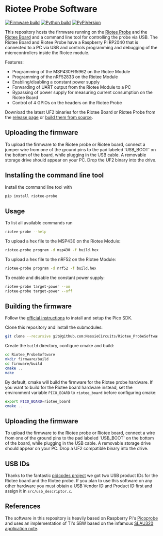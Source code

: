 # Riotee Probe Software

[![Firmware build](https://github.com/NessieCircuits/Riotee_ProbeSoftware/actions/workflows/build-firmware.yml/badge.svg)](https://github.com/NessieCircuits/Riotee_ProbeSoftware/actions/workflows/build-firmware.yml)
[![Python build](https://github.com/NessieCircuits/Riotee_ProbeSoftware/actions/workflows/build-tool.yml/badge.svg)](https://github.com/NessieCircuits/Riotee_ProbeSoftware/actions/workflows/build-tool.yml)
[![PyPiVersion](https://img.shields.io/pypi/v/riotee_probe.svg)](https://pypi.org/project/riotee_probe)

This repository hosts the firmware running on the [Riotee Probe](https://github.com/NessieCircuits/Riotee_ProbeHardware) and the [Riotee Board](https://github.com/NessieCircuits/Riotee_Board) and a command line tool for controlling the probe via USB. The Riotee Board and Riotee Probe have a Raspberry Pi RP2040 that is connected to a PC via USB and controls programming and debugging of the microcontrollers inside the Riotee module.

Features:
 - Programming of the MSP430FR5962 on the Riotee Module
 - Programming of the nRF52833 on the Riotee Module
 - Enabling/disabling a constant power supply
 - Forwarding of UART output from the Riotee Module to a PC
 - Bypassing of power supply for measuring current consumption on the Riotee Board
 - Control of 4 GPIOs on the headers on the Riotee Probe

Download the latest UF2 binaries for the Riotee Board or Riotee Probe from the [release page](https://github.com/NessieCircuits/Riotee_ProbeSoftware/releases/latest) or [build them from source](#building-the-firmware).

## Uploading the firmware

To upload the firmware to the Riotee probe or Riotee board, connect a jumper wire from one of the ground pins to the pad labeled 'USB_BOOT' on the bottom of the board, while plugging in the USB cable. A removable storage drive should appear on your PC. Drop the UF2 binary into the drive.

## Installing the command line tool

Install the command line tool with
```bash
pip install riotee-probe
```

## Usage

To list all available commands run
```bash
riotee-probe --help
```

To upload a hex file to the MSP430 on the Riotee Module:

```bash
riotee-probe program -d msp430 -f build.hex
```

To upload a hex file to the nRF52 on the Riotee Module:

```bash
riotee-probe program -d nrf52 -f build.hex
```

To enable and disable the constant power supply:
```bash
riotee-probe target-power --on
riotee-probe target-power --off
```

## Building the firmware

Follow the [official instructions](https://datasheets.raspberrypi.com/pico/getting-started-with-pico.pdf) to install and setup the Pico SDK.

Clone this repository and install the submodules:

```bash
git clone --recursive git@github.com:NessieCircuits/Riotee_ProbeSoftware.git
```

Create the `build` directory, configure cmake and build:

```bash
cd Riotee_ProbeSoftware
mkdir firmware/build
cd firmware/build
cmake ..
make
```

By default, cmake will build the firmware for the Riotee probe hardware. If you want to build for the Riotee board hardware instead, set the environment variable `PICO_BOARD` to `riotee_board` before configuring cmake:

```bash
export PICO_BOARD=riotee_board
cmake ..
```

## Uploading the firmware

To upload the firmware to the Riotee probe or Riotee board, connect a wire from one of the ground pins to the pad labeled 'USB_BOOT' on the bottom of the board, while plugging in the USB cable. A removable storage drive should appear on your PC. Drop a UF2 compatible binary into the drive.

## USB IDs

Thanks to the fantastic [pidcodes project](https://pid.codes/) we got two USB product IDs for the Riotee board and the Riotee probe. If you plan to use this software on any other hardware you must obtain a USB Vendor ID and Product ID first and assign it in `src/usb_descriptor.c`.

## References

The software in this repository is heavily based on Raspberry Pi's [Picoprobe](https://github.com/raspberrypi/picoprobe) and uses an implementation of TI's SBW based on the infamous [SLAU320 application note](https://www.ti.com/lit/ug/slau320aj/slau320aj.pdf).
